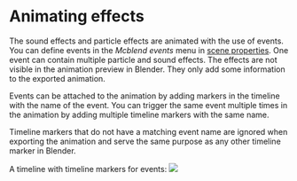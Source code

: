 # Animating effects

The sound effects and particle effects are animated with the use of events.
You can define events in the _Mcblend events_ menu in
[scene properties](../gui/#scene-properties). One event can contain
multiple particle and sound effects. The effects are not visible in the animation preview
in Blender. They only add some information to the exported animation.

Events can be attached to the animation by adding markers in the timeline with
the name of the event. You can trigger the same event multiple
times in the animation by adding multiple timeline markers with the same name.

Timeline markers that do not have a matching event name are ignored when
exporting the animation and serve the same purpose as any other timeline marker
in Blender.

A timeline with timeline markers for events:
![](../img/effect_animation.png)